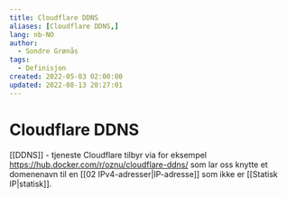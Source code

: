 ```yaml
---
title: Cloudflare DDNS
aliases: [Cloudflare DDNS,]
lang: nb-NO
author:
  - Sondre Grønås
tags:
  - Definisjon
created: 2022-05-03 02:00:00
updated: 2022-08-13 20:27:01
---
```

# Cloudflare DDNS
[[DDNS]] - tjeneste Cloudflare tilbyr via for eksempel https://hub.docker.com/r/oznu/cloudflare-ddns/ som lar oss knytte et domenenavn til en [[02 IPv4-adresser|IP-adresse]] som ikke er [[Statisk IP|statisk]].